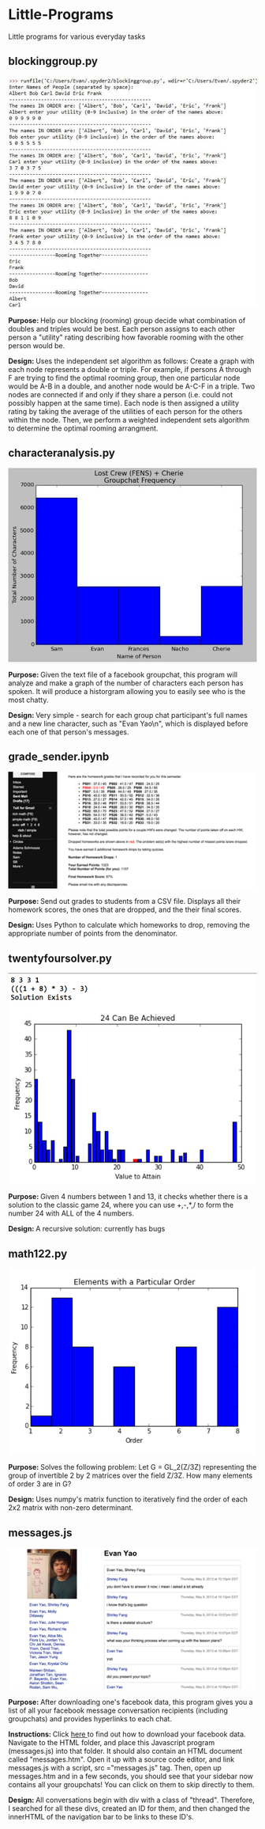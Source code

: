 Little-Programs
==========

Little programs for various everyday tasks 

<h2> blockinggroup.py </h2>

![Alt text](/blockinggroup.jpg?raw=true "Blocking Group")

<b> Purpose: </b> Help our blocking (rooming) group decide what combination of doubles and triples would be best. Each person assigns to each other person a "utility" rating describing how favorable rooming with the other person would be.  

<b> Design: </b> Uses the independent set algorithm as follows: Create a graph with each node represents a double or triple. For example, if persons A through F are trying to find the optimal rooming group, then one particular node would be A-B in a double, and another node would be A-C-F in a triple. Two nodes are connected if and only if they share a person (i.e. could not possibly happen at the same time). Each node is then assigned a utility rating by taking the average of the utilities of each person for the others within the node. Then, we perform a weighted independent sets algorithm to determine the optimal rooming arrangment. 

<h2> characteranalysis.py </h2> 

![Alt text](/characteranalysis.png "Character Analysis")

<b> Purpose: </b> Given the text file of a facebook groupchat, this program will analyze and make a graph of the number of characters each person has spoken. It will produce a historgram allowing you to easily see who is the most chatty. 

<b> Design: </b> Very simple - search for each group chat participant's full names and a new line character, such as "Evan Yao\n", which is displayed before each one of that person's messages. 

<h2> grade_sender.ipynb </h2> 

![Alt text](/grade_sender.png?raw=true "Grade Sender")

<b> Purpose: </b> Send out grades to students from a CSV file. Displays all their homework scores, the ones that
are dropped, and the their final scores. 

<b> Design: </b> Uses Python to calculate which homeworks to drop, removing the appropriate number of points from the denominator.  

<h2> twentyfoursolver.py </h2> 

![Alt text](/twentyfoursolver.png?raw=true "Twenty-Four Solver")

<b> Purpose: </b> Given 4 numbers between 1 and 13, it checks whether there is a solution to the classic game 24, where you can use +,-,*,/ to form the number 24 with ALL of the 4 numbers. 

<b> Design: </b> A recursive solution: currently has bugs 

<h2>math122.py</h2>

![Alt text](/math122.png?raw=true "Math 122")

<b>Purpose: </b> Solves the following problem: Let G = GL_2(Z/3Z) representing the group of invertible 2 by 2 matrices over the field Z/3Z. How many elements of order 3 are in G? 

<b> Design: </b> Uses numpy's matrix function to iteratively find the order of each 2x2 matrix with non-zero determinant. 

<h2>messages.js</h2>

![Alt text](/messages.png?raw=true "Facebook Messages")

<b> Purpose: </b> After downloading one's facebook data, this program gives you a list of all your facebook message conversation recipients (including groupchats) and provides hyperlinks to each chat. 

<b> Instructions: </b> Click <a href = 'https://www.facebook.com/help/212802592074644' > here </a> to find out how to download your facebook data. Navigate to the HTML folder, and place this Javascript program (messages.js) into that folder. It should also contain an HTML document called "messages.htm". Open it up with a source code editor, and link messages.js with a script, src ="messages.js" tag. Then, open up messages.htm and in a few seconds, you should see that your sidebar now contains all your groupchats! You can click on them to skip directly to them. 

<b> Design: </b> All conversations begin with div with a class of "thread". Therefore, I searched for all these divs, created an ID for them, and then changed the innerHTML of the navigation bar to be links to these ID's. 



